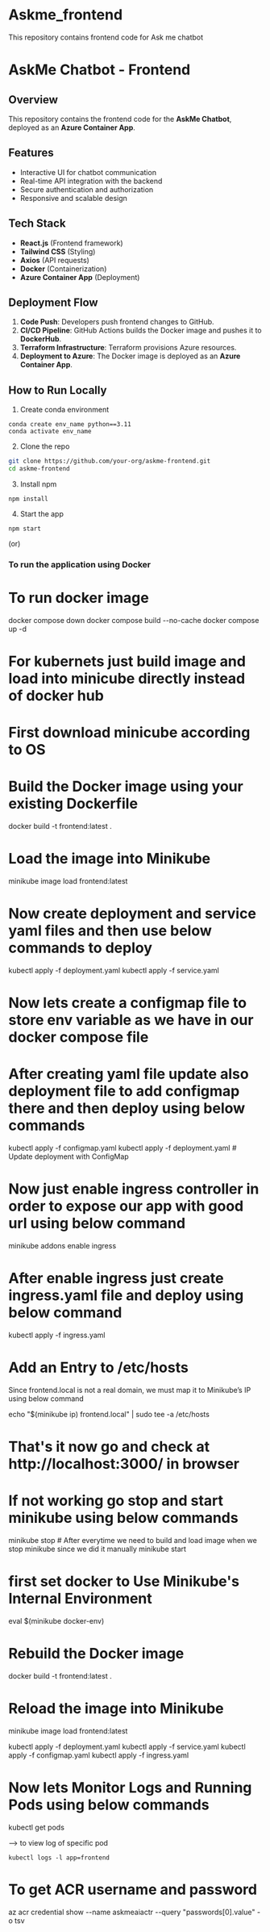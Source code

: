# Askme_frontend
This repository contains frontend code for Ask me chatbot 

# AskMe Chatbot - Frontend

## Overview
This repository contains the frontend code for the **AskMe Chatbot**, deployed as an **Azure Container App**.

## Features
- Interactive UI for chatbot communication
- Real-time API integration with the backend
- Secure authentication and authorization
- Responsive and scalable design

## Tech Stack
- **React.js** (Frontend framework)
- **Tailwind CSS** (Styling)
- **Axios** (API requests)
- **Docker** (Containerization)
- **Azure Container App** (Deployment)

## Deployment Flow
1. **Code Push**: Developers push frontend changes to GitHub.
2. **CI/CD Pipeline**: GitHub Actions builds the Docker image and pushes it to **DockerHub**.
3. **Terraform Infrastructure**: Terraform provisions Azure resources.
4. **Deployment to Azure**: The Docker image is deployed as an **Azure Container App**.

## How to Run Locally

1. Create conda environment
```
conda create env_name python==3.11
conda activate env_name
```

2. Clone the repo
```sh
git clone https://github.com/your-org/askme-frontend.git
cd askme-frontend
````

3. Install npm
```
npm install
````

4. Start the app
```
npm start   
```

(or)

### To run the application using Docker

# To run docker image 

docker compose down
docker compose build --no-cache
docker compose up -d

# For kubernets just build image and load into minicube directly instead of docker hub

# First download minicube according to OS

# Build the Docker image using your existing Dockerfile
docker build -t frontend:latest .

# Load the image into Minikube
minikube image load frontend:latest

# Now create deployment and service yaml files and then use below commands to deploy

kubectl apply -f deployment.yaml
kubectl apply -f service.yaml

# Now lets create a configmap file to store env variable as we have in our docker compose file 

# After creating yaml file update also deployment file to add configmap there and then deploy using below commands 

kubectl apply -f configmap.yaml
kubectl apply -f deployment.yaml  # Update deployment with ConfigMap

# Now just enable ingress controller in order to expose our app with good url using below command

minikube addons enable ingress

# After enable ingress just create ingress.yaml file and deploy using below command

kubectl apply -f ingress.yaml

# Add an Entry to /etc/hosts
Since frontend.local is not a real domain, we must map it to Minikube’s IP using below command

echo "$(minikube ip) frontend.local" | sudo tee -a /etc/hosts

# That's it now go and check at http://localhost:3000/ in browser 

# If not working go stop and start minikube using below commands 

minikube stop  # After everytime we need to build and load image when we stop minikube since we did it manually
minikube start

# first set docker to Use Minikube's Internal Environment
eval $(minikube docker-env)

# Rebuild the Docker image
docker build -t frontend:latest .

# Reload the image into Minikube
minikube image load frontend:latest

kubectl apply -f deployment.yaml
kubectl apply -f service.yaml
kubectl apply -f configmap.yaml
kubectl apply -f ingress.yaml

# Now lets Monitor Logs and Running Pods using below commands 

kubectl get pods

 --> to view log of specific pod 

    kubectl logs -l app=frontend

# To get ACR username and password 
az acr credential show --name askmeaiactr --query "passwords[0].value" -o tsv














